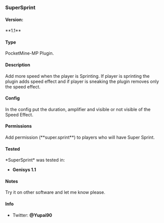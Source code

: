 <h3>SuperSprint</h3>

<h4>Version:</h4> **1.1**

<h4>Type</h4>
PocketMine-MP Plugin.

<h4>Description</h4>
Add more speed when the player is Sprinting. If player is sprinting the plugin adds speed effect and if player is sneaking the plugin removes only the speed effect.

<h4>Config</h4>
In the config put the duration, amplifier and visible or not visible of the Speed Effect.

<h4>Permissions</h4>
Add permission (**super.sprint**) to players who will have Super Sprint.

<h4>Tested</h4>
*SuperSprint* was tested in:

* **Genisys 1.1**

<h4>Notes</h4>
Try it on other software and let me know please.

<h4>Info</h4>

* Twitter: **@Yupai90**

